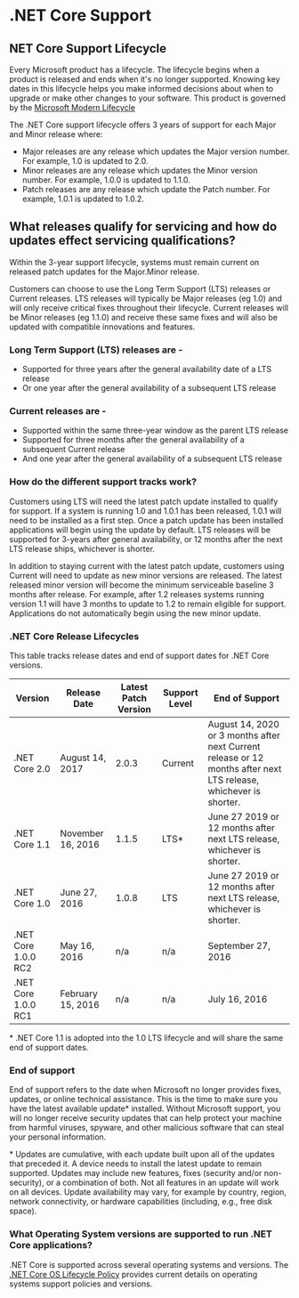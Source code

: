 # .NET Core Support

## NET Core Support Lifecycle

Every Microsoft product has a lifecycle. The lifecycle begins when a product is released and ends when it's no longer supported. Knowing key dates in this lifecycle helps you make informed decisions about when to upgrade or make other changes to your software. This product is governed by the [Microsoft Modern Lifecycle](https://support.microsoft.com/en-us/help/30881/modern-lifecycle-policy)

The .NET Core support lifecycle offers 3 years of support for each Major and Minor release where:

* Major releases are any release which updates the Major version number. For example, 1.0 is updated to 2.0.
* Minor releases are any release which updates the Minor version number. For example, 1.0.0 is updated to 1.1.0.
* Patch releases are any release which update the Patch number. For example, 1.0.1 is updated to 1.0.2.

## What releases qualify for servicing and how do updates effect servicing qualifications?</h2>

Within the 3-year support lifecycle, systems must remain current on released patch updates for the Major.Minor release.

Customers can choose to use the Long Term Support (LTS) releases or Current releases. LTS releases will typically be Major releases (eg 1.0) and will only receive critical fixes throughout their lifecycle. Current releases will be Minor releases (eg 1.1.0) and receive these same fixes and will also be updated with compatible innovations and features.

### Long Term Support (LTS) releases are -

* Supported for three years after the general availability date of a LTS release
* Or one year after the general availability of a subsequent LTS release

### Current releases are -

* Supported within the same three-year window as the parent LTS release
* Supported for three months after the general availability of a subsequent Current release
* And one year after the general availability of a subsequent LTS release

### How do the different support tracks work?

Customers using LTS will need the latest patch update installed to qualify for support. If a system is running 1.0 and 1.0.1 has been released, 1.0.1 will need to be installed as a first step. Once a patch update has been installed applications will begin using the update by default. LTS releases will be supported for 3-years after general availability, or 12 months after the next LTS release ships, whichever is shorter.

In addition to staying current with the latest patch update, customers using Current will need to update as new minor versions are released. The latest released minor version will become the minimum serviceable baseline 3 months after release. For example, after 1.2 releases systems running version 1.1 will have 3 months to update to 1.2 to remain eligible for support. Applications do not automatically begin using the new minor update.

### .NET Core Release Lifecycles

This table tracks release dates and end of support dates for .NET Core versions.


|  Version  |  Release Date  | Latest Patch Version | Support Level | End of Support |
| -- | -- | -- | -- | -- |
| .NET Core 2.0 | August 14, 2017 | 2.0.3 | Current | August 14, 2020 or 3 months after next Current release or 12 months after next LTS release, whichever is shorter. |
| .NET Core 1.1 | November 16, 2016 | 1.1.5 | LTS* | June 27 2019 or 12 months after next LTS release, whichever is shorter. |
| .NET Core 1.0 | June 27, 2016 | 1.0.8 | LTS | June 27 2019 or 12 months after next LTS release, whichever is shorter. |
| .NET Core 1.0.0 RC2 | May 16, 2016 | n/a | n/a | September 27, 2016 |
| .NET Core 1.0.0 RC1 | February 15, 2016 | n/a | n/a | July 16, 2016 |

\* .NET Core 1.1 is adopted into the 1.0 LTS lifecycle and will share the same end of support dates.

### End of support

End of support refers to the date when Microsoft no longer provides fixes, updates, or online technical assistance. This is the time to make sure you have the latest available update* installed. Without Microsoft support, you will no longer receive security updates that can help protect your machine from harmful viruses, spyware, and other malicious software that can steal your personal information.

\* Updates are cumulative, with each update built upon all of the updates that preceded it. A device needs to install the latest update to remain supported. Updates may include new features, fixes (security and/or non-security), or a combination of both. Not all features in an update will work on all devices. Update availability may vary, for example by country, region, network connectivity, or hardware capabilities (including, e.g., free disk space).

### What Operating System versions are supported to run .NET Core applications?
    
.NET Core is supported across several operating systems and versions. The [.NET Core OS Lifecycle Policy](https://github.com/dotnet/core/blob/master/os-lifecycle-policy.md) provides current details on operating systems support policies and versions.